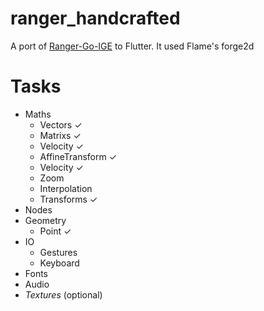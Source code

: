 # ranger_handcrafted

A port of [Ranger-Go-IGE](https://github.com/wdevore/Ranger-Go-IGE/tree/master) to Flutter. It used Flame's forge2d

# Tasks
- Maths
  - Vectors ✓
  - Matrixs ✓
  - Velocity ✓
  - AffineTransform ✓
  - Velocity ✓
  - Zoom
  - Interpolation
  - Transforms ✓
- Nodes
- Geometry
  - Point ✓
- IO
  - Gestures
  - Keyboard
- Fonts
- Audio
- *Textures* (optional)
